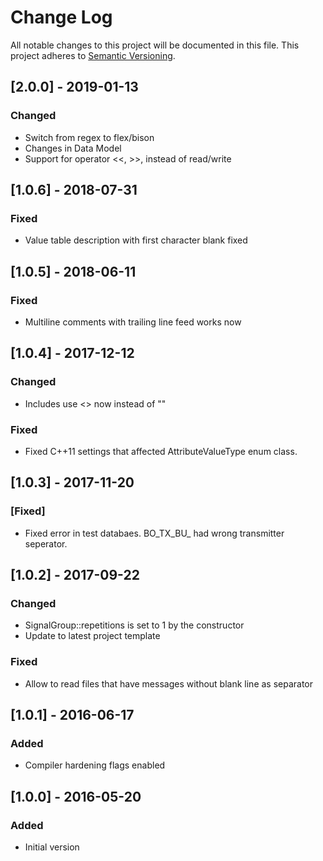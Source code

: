 # Change Log
All notable changes to this project will be documented in this file.
This project adheres to [Semantic Versioning](http://semver.org/).

## [2.0.0] - 2019-01-13
### Changed
- Switch from regex to flex/bison
- Changes in Data Model
- Support for operator <<, >>, instead of read/write

## [1.0.6] - 2018-07-31
### Fixed
- Value table description with first character blank fixed

## [1.0.5] - 2018-06-11
### Fixed
- Multiline comments with trailing line feed works now

## [1.0.4] - 2017-12-12
### Changed
- Includes use <> now instead of ""
### Fixed
- Fixed C++11 settings that affected AttributeValueType enum class.

## [1.0.3] - 2017-11-20
### [Fixed]
- Fixed error in test databaes. BO_TX_BU_ had wrong transmitter seperator.

## [1.0.2] - 2017-09-22
### Changed
- SignalGroup::repetitions is set to 1 by the constructor
- Update to latest project template
### Fixed
- Allow to read files that have messages without blank line as separator

## [1.0.1] - 2016-06-17
### Added
- Compiler hardening flags enabled

## [1.0.0] - 2016-05-20
### Added
- Initial version
